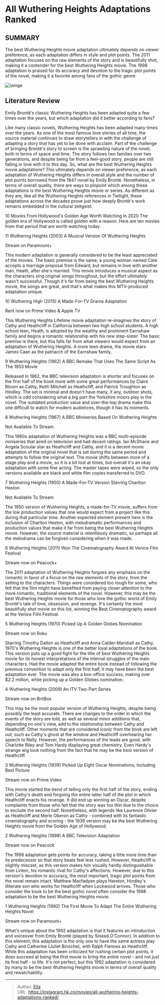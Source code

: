 # All Wuthering Heights Adaptations Ranked


## SUMMARY 


 The best Wuthering Heights movie adaptation ultimately depends on viewer preference, as each adaptation differs in style and plot points. 
 The 2011 adaptation focuses on the raw elements of the story and is beautifully shot, making it a contender for the best Wuthering Heights movie. 
 The 1998 adaptation is praised for its accuracy and devotion to the tragic plot points of the novel, making it a favorite among fans of the gothic genre. 

![iamge](https://static1.srcdn.com/wordpress/wp-content/uploads/2024/01/wuthering-heights-montage.jpg)

## Literature Review

Emily Brontë&#39;s classic Wuthering Heights has been adapted quite a few times over the years, but which adaptation did it better according to fans?




Like many classic novels, Wuthering Heights has been adapted many times over the years. As one of the most famous love stories of all time, the source material continues to draw storytellers in with the challenge of adapting a story that has yet to be done with acclaim. Part of the challenge of bringing Brontë&#39;s story to screen is the sprawling nature of the novel, both in terms of space and time. The story follows two families over two generations, and despite being far from a feel-good story, people are still falling in love with it to this day. So, what are the best Wuthering Heights movie adaptations?
This ultimately depends on viewer preference, as each adaptation of Wuthering Heights differs in overall style and the number of plot points borrowed from the 1847 novel by Emily Brontë. Nonetheless, in terms of overall quality, there are ways to pinpoint which among these adaptations is the best Wuthering Heights movie or series. As different as they are, like all the Wuthering Heights references in Twilight, these adaptations across the decades prove just how deeply Brontë&#39;s work remains embedded in the cultural zeitgeist.
            
 
 10 Movies From Hollywood&#39;s Golden Age Worth Watching In 2020 
The golden era of Hollywood is called golden with a reason. Here are ten movies from that period that are worth watching today.












 








 11  Wuthering Heights (2003) 
A Musical Version Of Wuthering Heights
        

 Stream on Paramount&#43; 

This modern adaptation is generally considered to be the least appreciated of the movies. The basic premise is the same; a young woman named Cate accepts a marriage proposal from Edward, but remains in love with another man, Heath, after she&#39;s married. This movie introduces a musical aspect as the characters sing original songs throughout, but the effort ultimately wasn&#39;t successful. Though it&#39;s far from being the best Wuthering Heights movie, the songs are great, and that&#39;s what makes this MTV-produced adaptation unique.





 10  Wuthering High (2015) 
A Made-For-TV Drama Adaptation


 







 Rent now on Prime Video &amp; Apple TV 

This Wuthering Heights Lifetime movie adaptation re-imagines the story of Cathy and Heathcliff in California between two high school students. A high school teen, Heath, is adopted by the wealthy and prominent Earnshaw family and begins a romantic relationship with his new step-sister. The basic premise is there, but this falls far from what viewers would expect from an adaptation of Wuthering Heights. A more teen drama, the movie stars James Caan as the patriarch of the Earnshaw family.





 9  Wuthering Heights (1962) 
A BBC Remake That Uses The Same Script As The 1953 Movie
        

Released in 1962, the BBC television adaptation is shorter and focuses on the first half of the book more with some great performances by Claire Bloom as Cathy, Keith Mitchell as Heathcliff, and Patrick Troughton as Hindley. The set is minimal and doesn&#39;t have many, if any, outdoor shots, which is odd considering what a big part the Yorkshire moors play in the novel. The outdated production value and over-the-top drama make this one difficult to watch for modern audiences, though it has its moments.





 8  Wuthering Heights (1967) 
A BBC Miniseries Based On Wuthering Heights
        

 Not Available To Stream 

This 1960s adaptation of Wuthering Heights was a BBC multi-episode miniseries that aired on television and had decent ratings. Ian McShane and Angela Scoular star as Heathcliff and Cathy, and it is a decent movie adaptation of the original novel that is set during the same period and attempts to follow the original text. The movie shifts between more of a stage play and a movie, so it is a bit lost at times, but overall it&#39;s an okay adaptation with some fine acting. The master tapes were wiped, so the only versions available are black and white film copies transferred to DVD.





 7  Wuthering Heights (1950) 
A Made-For-TV Version Starring Charlton Heston
        

 Not Available To Stream 

The 1950 version of Wuthering Heights, a made-for-TV movie, suffers from the low production values that one would expect from a project like this during that particular time. Another expected element present here is the inclusion of Charlton Heston, with melodramatic performances and production values that make it far from being the best Wuthering Heights movie. However, the source material is relentlessly dramatic, so perhaps all the melodrama can be forgiven considering when it was made.





 6  Wuthering Heights (2011) 
Won The Cinematography Award At Venice Film Festival
        

 Stream now on Peacock&#43; 

The 2011 adaptation of Wuthering Heights forgoes any emphasis on the romantic in favor of a focus on the raw elements of the story, from the setting to the characters. Things were considered too rough for some, who felt that the film might have benefited from paying closer attention to the more romantic, traditional elements of the novel. However, this may be the best Wuthering Heights movie for those who love the gothic world of Emily Brontë&#39;s tale of love, obsession, and revenge. It&#39;s certainly the most beautifully shot movie on this list, winning the Best Cinematography award at the Venice Film Festival.





 5  Wuthering Heights (1970) 
Picked Up A Golden Globes Nomination
        

 Stream now on Roku 

Starring Timothy Dalton as Heathcliff and Anna Calder-Marshall as Cathy, 1970&#39;s Wuthering Heights is one of the better loyal adaptations of the book. This version puts up a good fight for the title of best Wuthering Heights movie for its honest interpretations of the internal struggles of the main characters. Had the movie adapted the entire book instead of following the previous convention to adapt only the first half, it may have been the best adaptation ever. The movie was also a box-office success, making over $2.2 million, while picking up a Golden Globes nomination.





 4  Wuthering Heights (2009) 
An ITV Two-Part Series


 







 Stream now on BritBox 

This may be the most popular version of Wuthering Heights, despite being possibly the least accurate. There are changes to the order in which the events of the story are told, as well as several minor additions that, depending on one&#39;s view, add to the relationship between Cathy and Heathcliff. Other moments that are considered iconic from the book are left out, such as Cathy&#39;s ghost at the window and Heathcliff overhearing her speech to Nelly. However, the performances of the leads are good, with Charlotte Riley and Tom Hardy displaying great chemistry. Even Hardy&#39;s strange wig took nothing from the fact that he may be the best version of Heathcliff.





 3  Wuthering Heights (1939) 
Picked Up Eight Oscar Nominations, Including Best Picture
        

 Stream now on Prime Video 

This movie started the trend of telling only the first half of the story, ending with Cathy&#39;s death and forgoing the entire latter half of the plot in which Heathcliff enacts his revenge. It did end up winning an Oscar, despite complaints from those who felt that the story was too thin due to the choice to exclude the second half. Nonetheless, with legends like Laurence Olivier as Heathcliff and Merle Oberon as Cathy - combined with its fantastic cinematography and scoring - the 1939 version may be the best Wuthering Heights movie from the Golden Age of Hollywood.





 2  Wuthering Heights (1998) 
A BBC Television Adaptation
        

 Stream now on Peacock 

The 1998 adaptation gets points for accuracy, taking a little more time than its predecessor so that story beats feel less rushed. However, Heathcliff is slightly miscast, as this version makes him visually hardly distinguishable from Linton, his romantic rival for Cathy&#39;s affections. However, due to this version&#39;s devotion to accuracy, the most important, tragic plot points from the novel remain intact. Matthew Macfadyen plays Hareton, Hindley&#39;s illiterate son who works for Heathcliff when Lockwood arrives. Those who consider the book to be the best gothic novel often consider the 1998 adaptation to be the best Wuthering Heights movie.





 1  Wuthering Heights (1992) 
The First Movie To Adapt The Entire Wuthering Heights Novel


 







 Stream now on Paramount&#43; 

What&#39;s unique about the 1992 adaptation is that it features an introduction and voiceover from Emily Brontë (played by Sinead O&#39;Connor). In addition to this element, this adaptation is the only one to have the same actress play Cathy and Catherine (Juliet Binoche), with Ralph Fiennes as Heathcliff. While this adaptation has been criticized for rushing certain plot points, it does succeed at being the first movie to bring the entire novel - and not just its first half - to life. It&#39;s not perfect, but this 1992 adaptation is considered by many to be the best Wuthering Heights movie in terms of overall quality and rewatchability. 

---

> Author: [Ella](https://instagram.hk.cn/)  
> URL: https://instagram.hk.cn/movies/all-wuthering-heights-adaptations-ranked/  

